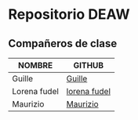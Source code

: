 # Repositorio DEAW
## Compañeros de clase

| NOMBRE | GITHUB |
|--------|---------|
| Guille | [Guille](https://github.com/StrayClase) |
| Lorena fudel | [lorena fudel](https://github.com/lorena-fudel) |
| Maurizio | [Maurizio](https://github.com/Maur0DAW) |